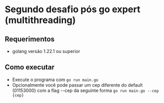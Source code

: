 # Segundo desafio pós go expert (multithreading)
## Requerimentos
  * golang versão 1.22.1 ou superior

## Como executar
 * Execute o programa com `go run main.go`
 * Opcionalmente você pode passar um cep diferente do default (01153000) com a flag --cep da seguinte forma `go run main.go --cep {cep}`
